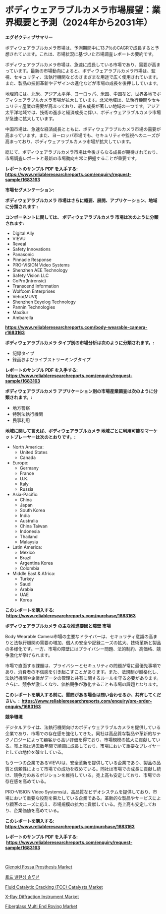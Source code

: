 <p><h1>ボディウェアラブルカメラ市場展望：業界概要と予測（2024年から2031年）</h1></p><p><strong>エグゼクティブサマリー</strong></p>
<p><p>ボディウェアラブルカメラ市場は、予測期間中に13.7％のCAGRで成長すると予想されています。これは、市場状況に基づいた市場調査レポートの要約です。</p><p>ボディウェアラブルカメラ市場は、急速に成長している市場であり、需要が高まっています。最新の市場動向によると、ボディウェアラブルカメラ市場は、監視、セキュリティ、法執行機関などのさまざまな用途で広く使用されています。また、製品の技術革新やデザインの進化などが市場の成長を後押ししています。</p><p>地理的には、北米、アジア太平洋、ヨーロッパ、米国、中国など、世界各地でボディウェアラブルカメラ市場が拡大しています。北米地域は、法執行機関やセキュリティ産業の需要が高まっており、最も成長が著しい地域の一つです。アジア太平洋地域では、技術の進歩と経済成長に伴い、ボディウェアラブルカメラ市場が急速に拡大しています。</p><p>中国市場は、急速な経済成長とともに、ボディウェアラブルカメラ市場の需要が高まっています。また、ヨーロッパ市場でも、セキュリティや監視へのニーズが高まっており、ボディウェアラブルカメラ市場が拡大しています。</p><p>総じて、ボディウェアラブルカメラ市場は今後さらなる成長が期待されており、市場調査レポートと最新の市場動向を常に把握することが重要です。</p></p>
<p><strong>レポートのサンプル PDF を入手する: <a href="https://www.reliableresearchreports.com/enquiry/request-sample/1683163">https://www.reliableresearchreports.com/enquiry/request-sample/1683163</a></strong></p>
<p><strong>市場セグメンテーション:</strong></p>
<p><strong> ボディウェアラブルカメラ 市場はさらに概要、展開、アプリケーション、地域に分類されます :</strong></p>
<p><strong>コンポーネントに関しては、 ボディウェアラブルカメラ 市場は次のように分類されます: &nbsp;</strong></p>
<p><ul><li>Digital Ally</li><li>VIEVU</li><li>Reveal</li><li>Safety Innovations</li><li>Panasonic</li><li>Pinnacle Response</li><li>PRO-VISION Video Systems</li><li>Shenzhen AEE Technology</li><li>Safety Vision LLC</li><li>GoPro(Intrensic)</li><li>Transcend Information</li><li>Wolfcom Enterprises</li><li>Veho(MUVI)</li><li>Shenzhen Eeyelog Technology</li><li>Pannin Technologies</li><li>MaxSur</li><li>Ambarella</li></ul></p>
<p><strong><a href="https://www.reliableresearchreports.com/body-wearable-camera-r1683163">https://www.reliableresearchreports.com/body-wearable-camera-r1683163</a></strong></p>
<p><strong> ボディウェアラブルカメラ タイプ別の市場分析は次のように分類されます。:</strong></p>
<p><ul><li>記録タイプ</li><li>録画およびライブストリーミングタイプ</li></ul></p>
<p><strong>レポートのサンプル PDF を入手する: &nbsp;<a href="https://www.reliableresearchreports.com/enquiry/request-sample/1683163">https://www.reliableresearchreports.com/enquiry/request-sample/1683163</a></strong></p>
<p><strong> ボディウェアラブルカメラ アプリケーション別の市場産業調査は次のように分類されます。:</strong></p>
<p><ul><li>地方警察</li><li>特別法執行機関</li><li>民事利用</li></ul></p>
<p><strong>地域に関して言えば、ボディウェアラブルカメラ 地域ごとに利用可能なマーケットプレーヤーは次のとおりです。:</strong></p>
<p><ul>
    <li>
        North America:
        <ul>
            <li>United States</li>
            <li>Canada</li>
        </ul>
    </li>
    <li>
        Europe:
        <ul>
            <li>Germany</li>
            <li>France</li>
            <li>U.K.</li>
            <li>Italy</li>
            <li>Russia</li>
        </ul>
    </li>
    <li>
        Asia-Pacific:
        <ul>
            <li>China</li>
            <li>Japan</li>
            <li>South Korea</li>
            <li>India</li>
            <li>Australia</li>
            <li>China Taiwan</li>
            <li>Indonesia</li>
            <li>Thailand</li>
            <li>Malaysia</li>
        </ul>
    </li>
    <li>
        Latin America:
        <ul>
            <li>Mexico</li>
            <li>Brazil</li>
            <li>Argentina Korea</li>
            <li>Colombia</li>
        </ul>
    </li>
    <li>
        Middle East & Africa:
        <ul>
            <li>Turkey</li>
            <li>Saudi</li>
            <li>Arabia</li>
            <li>UAE</li>
            <li>Korea</li>
        </ul>
    </li>
    </ul></p>
<p><strong>このレポートを購入する: &nbsp;<a href="https://www.reliableresearchreports.com/purchase/1683163">https://www.reliableresearchreports.com/purchase/1683163</a></strong></p>
<p><strong>ボディウェアラブルカメラ の主な推進要因と障壁 市場</strong></p>
<p><p>Body Wearable Camera市場の主要なドライバーは、セキュリティ意識の高まりと法執行機関の需要の増加、個人の安全や記録ニーズの拡大、技術革新と製品の多様化です。一方、市場の障壁にはプライバシー問題、法的制約、高価格、競争激化が挙げられます。</p><p>市場で直面する課題は、プライバシーとセキュリティの問題が常に最優先事項であり、消費者の不信感を引き起こすことがあります。また、法規制が厳格化し、法執行機関や企業がデータの管理と共有に関するルールを守る必要があります。さらに、競争が激しくなり、価格競争が激化することも市場の課題となります。</p></p>
<p><strong>このレポートを購入する前に、質問がある場合は問い合わせるか、共有してください。:&nbsp; <a href="https://www.reliableresearchreports.com/enquiry/pre-order-enquiry/1683163">https://www.reliableresearchreports.com/enquiry/pre-order-enquiry/1683163</a></strong></p>
<p><strong>競争環境</strong></p>
<p><p>デジタルアライは、法執行機関向けのボディウェアラブルカメラを提供している企業であり、市場での存在感を強化してきた。同社は高品質な製品や革新的なテクノロジーによって顧客から高い評価を得ており、市場規模の拡大に貢献している。売上高は過去数年間で順調に成長しており、市場において重要なプレイヤーとしての地位を確立している。</p><p>もう一つの企業であるVIEVUは、安全革新を提供している企業であり、製品の品質と信頼性によって市場での成功を収めている。同社は市場での成長に貢献し続け、競争力のあるポジションを維持している。売上高も安定しており、市場での存在感を高めている。</p><p>PRO-VISION Video Systemsは、高品質なビデオシステムを提供しており、市場において重要な役割を果たしている企業である。革新的な製品やサービスにより顧客のニーズに応え、市場規模の拡大に貢献している。売上高も安定しており、企業価値を高めている。</p></p>
<p><strong>このレポートを購入する: &nbsp; <a href="https://www.reliableresearchreports.com/purchase/1683163">https://www.reliableresearchreports.com/purchase/1683163</a></strong></p>
<p><strong>レポートのサンプル PDF を入手する: &nbsp;<a href="https://www.reliableresearchreports.com/enquiry/request-sample/1683163">https://www.reliableresearchreports.com/enquiry/request-sample/1683163</a></strong><strong></strong></p>
<p>&nbsp;</p>
<p><p><a href="https://github.com/globismark/Market-Research-Report-List-3/blob/main/glenoid-fossa-prosthesis-market.md">Glenoid Fossa Prosthesis Market</a></p><p><a href="https://github.com/Tristiarton768456/Market-Research-Report-List-1/blob/main/128209046645.md">로드 밸런싱 솔루션</a></p><p><a href="https://noble-drawer-34c.notion.site/Fluid-Catalytic-Cracking-FCC-Catalysts-Market-Outlook-Industry-Overview-and-Forecast-2024-to-203-1e6b9f7bfe4343b08203259fedd8ae32">Fluid Catalytic Cracking (FCC) Catalysts Market</a></p><p><a href="https://view.publitas.com/reportprime-1/x-ray-diffraction-instrument-market-analysis-and-sze-forecasted-for-period-from-2024-to-2031/">X-Ray Diffraction Instrument Market</a></p><p><a href="https://issuu.com/reportprime-2/docs/fiberglass-multi-end-roving-market-size-2030.pptx">Fiberglass Multi End Roving Market</a></p></p>